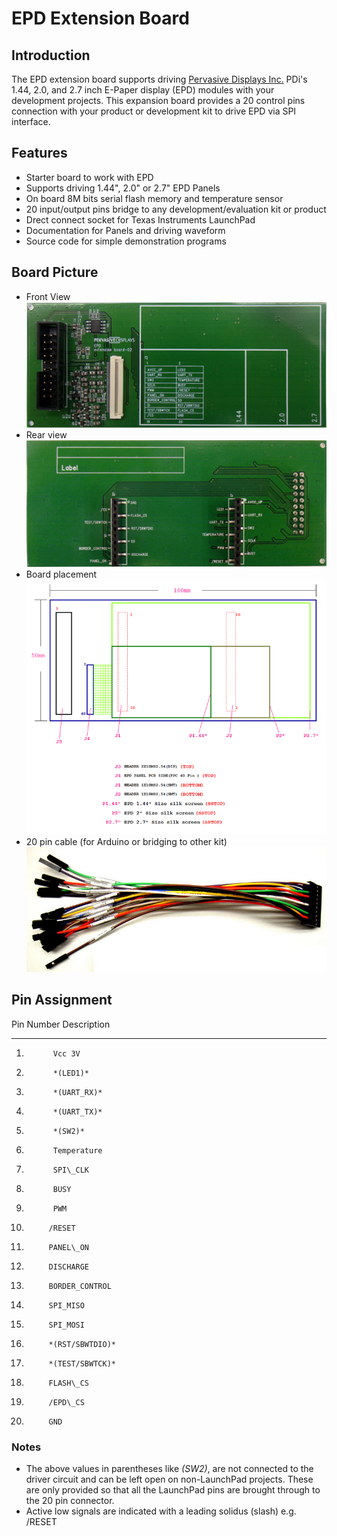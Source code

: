 # EPD Extension Board

## Introduction

The EPD extension board supports driving
[Pervasive Displays Inc.](http://www.pervasivedisplays.com/products/panels)
PDi's 1.44, 2.0, and 2.7 inch E-Paper display (EPD) modules with your
development projects. This expansion board provides a 20 control pins
connection with your product or development kit to drive EPD via SPI
interface.


## Features

* Starter board to work with EPD
* Supports driving 1.44", 2.0" or 2.7" EPD Panels
* On board 8M bits serial flash memory and temperature sensor
* 20 input/output pins bridge to any development/evaluation kit or product
* Drect connect socket for Texas Instruments LaunchPad
* Documentation for Panels and driving waveform
* Source code for simple demonstration programs


## Board Picture

* Front View ![Front view](images/extension_board/front.jpg)
* Rear view  ![Rear view](images/extension_board/back.jpg)
* Board placement ![Board placement](images/extension_board/placement.png)
* 20 pin cable (for Arduino or bridging to other kit) ![Cable](images/extension_board/cable.jpg)


## Pin Assignment

Pin Number   Description
----------   -----------
1.           Vcc 3V
2.           *(LED1)*
3.           *(UART_RX)*
4.           *(UART_TX)*
5.           *(SW2)*
6.           Temperature
7.           SPI\_CLK
8.           BUSY
9.           PWM
10.          /RESET
11.          PANEL\_ON
12.          DISCHARGE
13.          BORDER_CONTROL
14.          SPI_MISO
15.          SPI_MOSI
16.          *(RST/SBWTDIO)*
17.          *(TEST/SBWTCK)*
18.          FLASH\_CS
19.          /EPD\_CS
20.          GND

### Notes

* The above values in parentheses like *(SW2)*, are not connected
  to the driver circuit and can be left open on non-LaunchPad
  projects.  These are only provided so that all the LaunchPad pins
  are brought through to the 20 pin connector.
* Active low signals are indicated with a leading solidus (slash) e.g. /RESET


